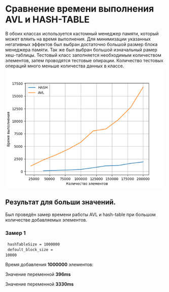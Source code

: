 # Сравнение времени выполнения AVL и HASH-TABLE
В обоих классах используется кастомный менеджер памяти, который может вляить на время выполнения. 
Для минимизации указанных негативных эффектов был выбран достаточно большой размер блока менеджера памяти. Так же был выбран большой изначальный рамер хеш-таблицы. 
Тестовый класс заполняется необходимым количеством элементов, затем проводятся тестовые опирации. Количество тестовых операций много меньше количества данных в классе.
![Результат](result.png)

## Результат для больши значений. 

Был проведён замер времени работы AVL и hash-table при большом количестве добавляемых элементов.
### Замер 1
<code> hashTableSize = 1000000</code><br>
<code> defoult_block_size = 10000</code><br>

Время добавления **1000000** элементов:

Значение переменной **396ms**

Значение переменной **3330ms**